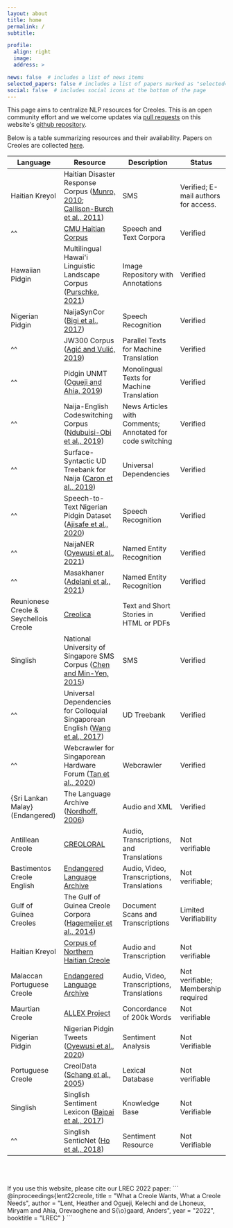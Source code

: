 ```yaml
---
layout: about
title: home
permalink: /
subtitle: 

profile:
  align: right
  image: 
  address: >

news: false  # includes a list of news items
selected_papers: false # includes a list of papers marked as "selected={true}"
social: false  # includes social icons at the bottom of the page
---
```


This page aims to centralize NLP resources for Creoles. This is an open community effort and we welcome updates via [pull requests](https://docs.github.com/es/pull-requests/collaborating-with-pull-requests/proposing-changes-to-your-work-with-pull-requests/about-pull-requests) on this website's [github repository](https://github.com/creole-nlp/creole-nlp.github.io).

Below is a table summarizing resources and their availability. Papers on Creoles are collected [here](/papers).

| Language                               | Resource                                                                            | Description                                               | Status                               |
|----------------------------------------|-------------------------------------------------------------------------------------|-----------------------------------------------------------|--------------------------------------|
| Haitian Kreyol                         | Haitian Disaster Response Corpus ([Munro, 2010](https://aclanthology.org/2010.amta-workshop.1/); [Callison-Burch et al., 2011](https://aclanthology.org/volumes/W11-21/))         | SMS                                                       | Verified; E-mail authors for access. |
|^^                                        | [CMU Haitian Corpus](http://www.speech.cs.cmu.edu/haitian/)                         | Speech and Text Corpora                                   | Verified                             |
| Hawaiian Pidgin                        | Multilingual Hawai'i Linguistic Landscape Corpus ([Purschke, 2021](https://www.degruyter.com/document/doi/10.1515/lingvan-2019-0032/html))                   | Image Repository with Annotations                         | Verified                             |
| Nigerian Pidgin                        | NaijaSynCor ([Bigi et al., 2017](https://hal.archives-ouvertes.fr/hal-01705707/document))                                                     | Speech Recognition                                        | Verified                             |
|^^                                        | JW300 Corpus ([Agić and Vulić, 2019](https://aclanthology.org/P19-1310/))                                               | Parallel Texts for Machine Translation                    | Verified                             |
|^^                                        | Pidgin UNMT ([Ogueji and Ahia, 2019](https://aclanthology.org/2021.mrl-1.11/))                                                 | Monolingual Texts for Machine Translation                 | Verified                             |
|^^                                        | Naija-English Codeswitching Corpus ([Ndubuisi-Obi et al., 2019](https://aclanthology.org/P19-1625/))                      | News Articles with Comments; Annotated for code switching | Verified                             |
|^^                                        | Surface-Syntactic UD Treebank for Naija  ([Caron et al., 2019](https://aclanthology.org/L14-1376/))                       | Universal Dependencies                                    | Verified                             |
|^^                                        | Speech-to-Text Nigerian Pidgin Dataset ([Ajisafe et al., 2020](https://arxiv.org/abs/2010.11123))                       | Speech Recognition                                        | Verified                             |
|^^                                        | NaijaNER ([Oyewusi et al., 2021](https://arxiv.org/abs/2003.12450))                                                     | Named Entity Recognition                                  | Verified                             |
|^^                                        | Masakhaner ([Adelani et al., 2021](https://aclanthology.org/2021.tacl-1.66/))                                                   | Named Entity Recognition                                  | Verified                             |
| Reunionese Creole & Seychellois Creole | [Creolica](http://creolica.net/)                                                    | Text and Short Stories in HTML or PDFs                    | Verified                             |
| Singlish                               | National University of Singapore SMS Corpus ([Chen and Min-Yen, 2015](https://scholarbank.nus.edu.sg/handle/10635/137343))                | SMS                                                       | Verified                             |
|^^                                       | Universal Dependencies for Colloquial Singaporean English ([Wang et al., 2017](https://aclanthology.org/P17-1159/))       | UD Treebank                                               | Verified                             |
|^^                                      | Webcrawler for Singaporean Hardware Forum ([Tan et al., 2020](https://aclanthology.org/2020.emnlp-main.455/))                        | Webcrawler                                                | Verified                             |
| {Sri Lankan Malay} (Endangered)        | The Language Archive ([Nordhoff, 2006](https://hdl.handle.net/1839/00-0000-0000-0007-F855-4))                                                                | Audio and XML                                             | Verified                             |
| Antillean Creole                       | [CREOLORAL](http://ircom.corpus-ir.fr/site/description_projet.php?projet=CREOLORAL) | Audio, Transcriptions, and Translations                   | Not verifiable                       |
| Bastimentos Creole English             | [Endangered Language Archive](http://elar.soas.ac.uk/deposit/0171)                  | Audio, Video, Transcriptions, Translations                | Not verifiable;                      |
| Gulf of Guinea Creoles                 | The Gulf of Guinea Creole Corpora ([Hagemeijer et al., 2014](https://aclanthology.org/L14-1376/))                         | Document Scans and Transcriptions                         | Limited Verifiability                |
| Haitian Kreyol                         | [Corpus of Northern Haitian Creole](https://www.indiana.edu/~creole/)               | Audio and Transcription                                   | Not verifiable                       |
| Malaccan Portuguese Creole             | [Endangered Language Archive](http://elar.soas.ac.uk/deposit/0123)                  | Audio, Video, Transcriptions, Translations                | Not verifiable; Membership required  |
| Maurtian Creole                        | [ALLEX Project](http://www.edd.uio.no/allex/corpus/africanlang.html)                | Concordance of 200k Words                                 | Not verifiable                       |
| Nigerian Pidgin                        | Nigerian Pidgin Tweets ([Oyewusi et al., 2020](https://arxiv.org/abs/2003.12450))                                       | Sentiment Analysis                                        | Not Verifiable                       |
| Portuguese Creole                      | CreolData ([Schang et al., 2005](https://www.cairn-int.info/article-E_RFLA_101_76--creoldata-a-lexical-database-on-creole.htm))                                                     | Lexical Database                                          | Not verifiable                       |
| Singlish                               | Singlish Sentiment Lexicon ([Bajpai et al., 2017](https://arxiv.org/abs/1707.04408))                                    | Knowledge Base                                            | Not Verifiable                       |
|^^                                        | Singlish SenticNet ([Ho et al., 2018](https://ieeexplore.ieee.org/document/8628796))                                                | Sentiment Resource                                        | Not Verifiable                       |



<br>
<br>
<br>
If you use this website, please cite our LREC 2022 paper:
```
@inproceedings{lent22creole,
  title = "What a Creole Wants, What a Creole Needs",
  author = "Lent, Heather and Ogueji, Kelechi and de Lhoneux, 
            Miryam and Ahia, Orevaoghene and S{\o}gaard, Anders",
  year = "2022",
  booktitle = "LREC"
}
```
